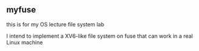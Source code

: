 ## myfuse

this is for my OS lecture file system lab

I intend to implement a XV6-like file system on fuse that can work in a real Linux machine
